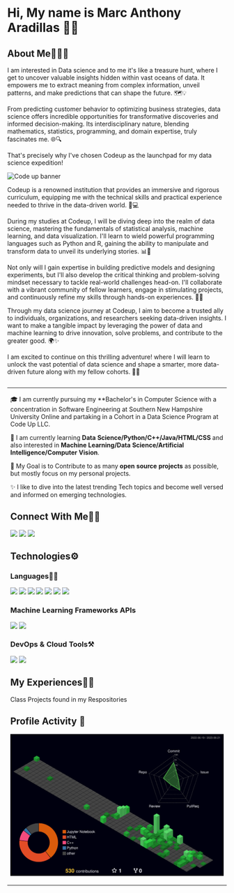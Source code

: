 <!--
**Marc-Aradillas/Marc-Aradillas** is a ✨ _special_ ✨ repository because its `README.md` (this file) appears on your GitHub profile.

Here are some ideas to get you started:

- 🔭 I’m currently working on ...
- 🌱 I’m currently learning ...
- 👯 I’m looking to collaborate on ...
- 🤔 I’m looking for help with ...
- 💬 Ask me about ...
- 📫 How to reach me: ...
- 😄 Pronouns: ...
- ⚡ Fun fact: ...
-->

# Hi, My name is Marc Anthony Aradillas 👋🏼     

## About Me🧑🏼‍💻

<table>

I am interested in Data science and to me it's like a treasure hunt, where I get to uncover valuable insights hidden within vast oceans of data. It empowers me to extract meaning from complex information, unveil patterns, and make predictions that can shape the future. 🗺️💡

From predicting customer behavior to optimizing business strategies, data science offers incredible opportunities for transformative discoveries and informed decision-making. Its interdisciplinary nature, blending mathematics, statistics, programming, and domain expertise, truly fascinates me. 🌐🔍

That's precisely why I've chosen Codeup as the launchpad for my data science expedition! 

<picture>
    <source media="(prefers-color-scheme: dark)" srcset="https://blog.codeup.com/hs-fs/hubfs/OfficialCodeupLogoSmall.png?width=250&name=OfficialCodeupLogoSmall.png">
     <source media="https://blog.codeup.com/hs-fs/hubfs/OfficialCodeupLogoSmall.png?width=250&name=OfficialCodeupLogoSmall.png">
     <img alt="Code up banner" src="https://blog.codeup.com/hs-fs/hubfs/OfficialCodeupLogoSmall.png?width=250&name=OfficialCodeupLogoSmall.png">
  </picture>

Codeup is a renowned institution that provides an immersive and rigorous curriculum, equipping me with the technical skills and practical experience needed to thrive in the data-driven world. 🚀💻

During my studies at Codeup, I will be diving deep into the realm of data science, mastering the fundamentals of statistical analysis, machine learning, and data visualization. I'll learn to wield powerful programming languages such as Python and R, gaining the ability to manipulate and transform data to unveil its underlying stories. 📊🔬

Not only will I gain expertise in building predictive models and designing experiments, but I'll also develop the critical thinking and problem-solving mindset necessary to tackle real-world challenges head-on. I'll collaborate with a vibrant community of fellow learners, engage in stimulating projects, and continuously refine my skills through hands-on experiences. 💪🌱

Through my data science journey at Codeup, I aim to become a trusted ally to individuals, organizations, and researchers seeking data-driven insights. I want to make a tangible impact by leveraging the power of data and machine learning to drive innovation, solve problems, and contribute to the greater good. 🌍✨

I am excited to continue on this thrilling adventure! where I will learn to unlock the vast potential of data science and shape a smarter, more data-driven future along with my fellow cohorts. 🎢🌌

  </table>

<table>
  <tr>
    <td valign="center">
      
🎓 I am currently pursuing my **Bachelor's in Computer Science with a concentration in Software Engineering at Southern New Hampshire University Online and partaking in a Cohort in a Data Science Program at Code Up LLC.

🌱 I am currently learning **Data Science/Python/C++/Java/HTML/CSS** and also interested in **Machine Learning/Data Science/Artificial Intelligence/Computer Vision**.

🎯 My Goal is to Contribute to as many **open source projects** as possible, but mostly focus on my personal projects.

✨ I like to dive into the latest trending Tech topics and become well versed and informed on emerging technologies.
 
## Connect With Me👋🏼

<p align="left">  
<a href="https://twitter.com/Wondergrooves2s" target="blank"><img src="https://img.icons8.com/color/35/000000/twitter--v2.png"/></a>
<a href="https://www.linkedin.com/in/marc-aradillas/" target="blank"><img src="https://img.icons8.com/color/35/000000/linkedin.png"/></a>
<a href="https://www.instagram.com/manthonytx/?hl=en" target="blank"><img src="https://img.icons8.com/fluency/35/000000/instagram-new.png"/></a>

</p>
    
## Technologies⚙️

### Languages✍🏼

<img src="https://img.icons8.com/color/35/000000/html-5--v1.png"/> <img src="https://img.icons8.com/color/35/000000/css3.png"/> 
<img src="https://img.icons8.com/color/35/000000/javascript--v1.png"/> <img src="https://img.icons8.com/color/35/000000/c-plus-plus-logo.png"/>
<img src="https://img.icons8.com/color/35/000000/java-coffee-cup-logo--v2.png"/> <img src=![image](https://user-images.githubusercontent.com/106922826/226161049-e9b2c5e1-51f8-4919-b0cb-30d3376a27e2.png)/> <img src="https://img.icons8.com/clouds/35/null/python.png"/>

### Machine Learning Frameworks APIs

<img src="https://img.icons8.com/color/35/null/tensorflow.png"/> <img src="https://img.icons8.com/external-others-inmotus-design/35/000000/external-K-qwerty-keypad-others-inmotus-design-3.png"/>

### DevOps & Cloud Tools⚒️

<img src="https://cdn.icon-icons.com/icons2/2107/PNG/32/file_type_maven_icon_130397.png"/>
<img src="https://img.icons8.com/fluency/35/null/jupyter.png"/>

## My Experiences🙌🏼

Class Projects found in my Respositories



## Profile Activity 👾
      
![](profile-3d-contrib/profile-night-green.svg)
